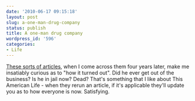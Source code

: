 ```yaml
---
date: '2010-06-17 09:15:18'
layout: post
slug: a-one-man-drug-company
status: publish
title: A one-man drug company
wordpress_id: '596'
categories:
- Life
---
```


[These sorts of articles](http://www.printthis.clickability.com/pt/cpt?action=cpt&title=The+One-Man+Drug+Company&expire=&urlID=17860494&fb=Y&url=http%3A%2F%2Fnymag.com%2Fnews%2Ffeatures%2F16653%2F&partnerID=73272), when I come across them four years later, make me insatiably curious as to "how it turned out".  Did he ever get out of the business? Is he in jail now? Dead?  That's something that I like about This American Life - when they rerun an article, if it's applicable they'll update you as to how everyone is now.  Satisfying.

